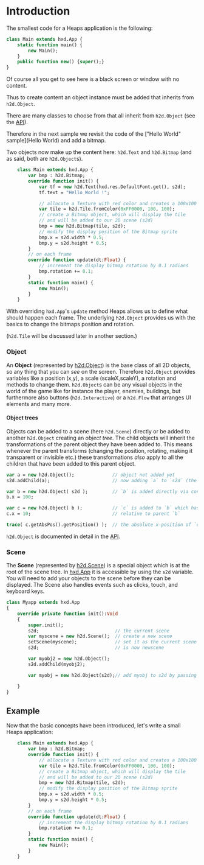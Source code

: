 # Introduction 

The smallest code for a Heaps application is the following:

```haxe
class Main extends hxd.App {
    static function main() {
        new Main();
    }
    public function new() {super();}
}
```

Of course all you get to see here is a black screen or window with no content.

Thus to create content an object instance must be added that inherits from `h2d.Object`.

There are many classes to choose from that all inherit from `h2d.Object` (see the [API](https://heaps.io/api/h2d/Object.html)).

Therefore in the next sample we revisit the code of the ["Hello World" sample](Hello World) and add a bitmap.

Two objects now make up the content here: `h2d.Text` and `h2d.Bitmap` (and as said, both are `h2d.Object`s).


```haxe
    class Main extends hxd.App {
        var bmp : h2d.Bitmap;
        override function init() {
            var tf = new h2d.Text(hxd.res.DefaultFont.get(), s2d);
            tf.text = "Hello World !";

            // allocate a Texture with red color and creates a 100x100 Tile from it
            var tile = h2d.Tile.fromColor(0xFF0000, 100, 100);
            // create a Bitmap object, which will display the tile
            // and will be added to our 2D scene (s2d)
            bmp = new h2d.Bitmap(tile, s2d);
            // modify the display position of the Bitmap sprite
            bmp.x = s2d.width * 0.5;
            bmp.y = s2d.height * 0.5;
        }
        // on each frame
        override function update(dt:Float) {
            // increment the display bitmap rotation by 0.1 radians
            bmp.rotation += 0.1;
        }
        static function main() {
            new Main();
        }
    }
```

With overriding `hxd.App`'s `update` method Heaps allows us to define what should happen each frame.
The underlying `h2d.Object` provides us with the basics to change the bitmaps position and rotation.

(`h2d.Tile` will be discussed later in another section.)


### Object
An **Object** (represented by [h2d.Object](https://heaps.io/api/h2d/Object.html)) is the base class of all 2D objects, so any thing that you can *see* on the screen. Therefore `h2d.Object` provides variables like a position (x,y), a scale (scaleX,scaleY), a rotation and methods to change them.
`h2d.Object`s can be any visual objects in the world of the game like for instance the player, enemies, buildings, but furthermore also buttons (`h2d.Interactive`) or a `h2d.Flow` that arranges UI elements and many more.

#### Object trees
Objects can be added to a scene (here `h2d.Scene`) directly or be added to another `h2d.Object` creating an *object tree*.
The child objects will inherit the transformations of the parent object they have been added to. This means whenever the parent transforms (changing the position, rotating, making it transparent or invisible etc.) these transformations *also* apply to all the children that have been added to this parent object.

```haxe
var a = new h2d.Object();              // object not added yet
s2d.addChild(a);                       // now adding `a` to `s2d` (the currently active 2D scene)

var b = new h2d.Object( s2d );         // `b` is added directly via constructor to `s2d`
b.x = 100;

var c = new h2d.Object( b );           // `c` is added to `b` which has been added to a scene (`s2d`)
c.x = 10;                              // relative to parent `b`

trace( c.getAbsPos().getPosition() );  // the absolute x-position of `c` will be 110, because it "travels" along with its parent `b`
```

`h2d.Object` is documented in detail in the [API](https://heaps.io/api/h2d/Object.html).

### Scene
The **Scene** (represented by [h2d.Scene](https://heaps.io/api/h2d/Scene.html)) is a special object which is at the root of the scene tree. In [hxd.App](https://heaps.io/api/hxd/App.html) it is accessible by using the `s2d` variable. You will need to add your objects to the scene before they can be displayed. The Scene also handles events such as clicks, touch, and keyboard keys.
```haxe
class Myapp extends hxd.App
{
    override private function init():Void
    {
        super.init();
        s2d;                            // the current scene
        var myscene = new h2d.Scene();  // create a new scene
        setScene(myscene);              // set it as the current scene
        s2d;                            // is now newscene

        var myobj2 = new h2d.Object();
        s2d.addChild(myobj2);

        var myobj = new h2d.Object(s2d);// add myobj to s2d by passing s2d as parameter

    }
}
```

## Example

Now that the basic concepts have been introduced, let's write a small Heaps application:

```haxe
    class Main extends hxd.App {
        var bmp : h2d.Bitmap;
        override function init() {
            // allocate a Texture with red color and creates a 100x100 Tile from it
            var tile = h2d.Tile.fromColor(0xFF0000, 100, 100);
            // create a Bitmap object, which will display the tile
            // and will be added to our 2D scene (s2d)
            bmp = new h2d.Bitmap(tile, s2d);
            // modify the display position of the Bitmap sprite
            bmp.x = s2d.width * 0.5;
            bmp.y = s2d.height * 0.5;
        }
        // on each frame
        override function update(dt:Float) {
            // increment the display bitmap rotation by 0.1 radians
            bmp.rotation += 0.1;
        }
        static function main() {
            new Main();
        }
    }
```
